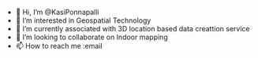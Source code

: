 - 👋 Hi, I’m @KasiPonnapalli
- 👀 I’m interested in Geospatial Technology
- 🌱 I’m currently associated with 3D location based data creattion service
- 💞️ I’m looking to collaborate on Indoor mapping
- 📫 How to reach me :email 

<!---
KasiPonnapalli/KasiPonnapalli is a ✨ special ✨ repository because its `README.md` (this file) appears on your GitHub profile.
You can click the Preview link to take a look at your changes.
--->
